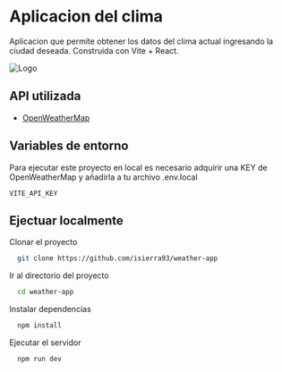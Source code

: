 
# Aplicacion del clima

Aplicacion que permite obtener los datos del clima actual ingresando la ciudad deseada.
Construida con Vite + React.


![Logo](https://i.postimg.cc/XqVzZybt/Captura.png)


## API utilizada

- [OpenWeatherMap](https://openweathermap.org/current)


## Variables de entorno

Para ejecutar este proyecto en local es necesario adquirir una KEY de OpenWeatherMap y añadirla a tu archivo .env.local

`VITE_API_KEY`
## Ejectuar localmente

Clonar el proyecto

```bash
  git clone https://github.com/isierra93/weather-app
```

Ir al directorio del proyecto

```bash
  cd weather-app
```

Instalar dependencias

```bash
  npm install
```

Ejecutar el servidor

```bash
  npm run dev
```

